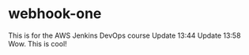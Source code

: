 # webhook-one
This is for the AWS Jenkins DevOps course 
Update 13:44
Update 13:58
Wow. This is cool! 
